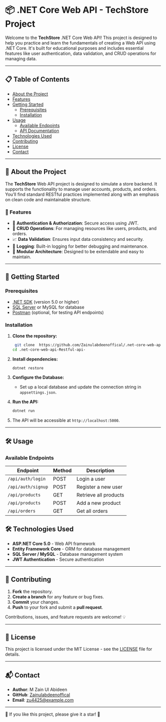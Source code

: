 # 📦 .NET Core Web API - TechStore Project

Welcome to the **TechStore** .NET Core Web API! This project is designed to help you practice and learn the fundamentals of creating a Web API using .NET Core. It's built for educational purposes and includes essential features like user authentication, data validation, and CRUD operations for managing data.

---

## 📋 Table of Contents

- [About the Project](#about-the-project)
- [Features](#features)
- [Getting Started](#getting-started)
  - [Prerequisites](#prerequisites)
  - [Installation](#installation)
- [Usage](#usage)
  - [Available Endpoints](#available-endpoints)
  - [API Documentation](#api-documentation)
- [Technologies Used](#technologies-used)
- [Contributing](#contributing)
- [License](#license)
- [Contact](#contact)

---

## 📖 About the Project

The **TechStore** Web API project is designed to simulate a store backend. It supports the functionality to manage user accounts, products, and orders. You’ll find standard RESTful practices implemented along with an emphasis on clean code and maintainable structure.

### 🌟 Features

- 🔐 **Authentication & Authorization**: Secure access using JWT.
- 📄 **CRUD Operations**: For managing resources like users, products, and orders.
- 📈 **Data Validation**: Ensures input data consistency and security.
- 📝 **Logging**: Built-in logging for better debugging and maintenance.
- 📂 **Modular Architecture**: Designed to be extendable and easy to maintain.

---

## 🚀 Getting Started

### Prerequisites

- [.NET SDK](https://dotnet.microsoft.com/download) (version 5.0 or higher)
- [SQL Server](https://www.microsoft.com/en-us/sql-server/sql-server-downloads) or MySQL for database
- [Postman](https://www.postman.com/) (optional, for testing API endpoints)

### Installation

1. **Clone the repository:**
   ```bash
    git clone  https://github.com/Zainulabdeenoffical/.net-core-web-api-Restful-api-.git
   cd .net-core-web-api-Restful-api-
   ```

2. **Install dependencies:**
   ```bash
   dotnet restore
   ```

3. **Configure the Database:**
   - Set up a local database and update the connection string in `appsettings.json`.

4. **Run the API:**
   ```bash
   dotnet run
   ```

5. The API will be accessible at `http://localhost:5000`.

---

## 🛠 Usage

### Available Endpoints

| Endpoint           | Method | Description                |
|--------------------|--------|----------------------------|
| `/api/auth/login`  | POST   | Login a user              |
| `/api/auth/signup` | POST   | Register a new user       |
| `/api/products`    | GET    | Retrieve all products     |
| `/api/products`    | POST   | Add a new product         |
| `/api/orders`      | GET    | Get all orders            |



## 🛠️ Technologies Used

- **ASP.NET Core 5.0** - Web API framework
- **Entity Framework Core** - ORM for database management
- **SQL Server / MySQL** - Database management system
- **JWT Authentication** - Secure authentication

---

## 🤝 Contributing

1. **Fork** the repository.
2. **Create a branch** for any feature or bug fixes.
3. **Commit** your changes.
4. **Push** to your fork and submit a **pull request**.

Contributions, issues, and feature requests are welcome! 💡

---

## 📄 License

This project is licensed under the MIT License - see the [LICENSE](LICENSE) file for details.

---

## 📬 Contact

- **Author**: M Zain Ul Abideen
- **GitHub**: [Zainulabdeenoffical](https://github.com/Zainulabdeenoffical)
- **Email**: zu4425@example.com

---

🌟 If you like this project, please give it a star! 🌟

